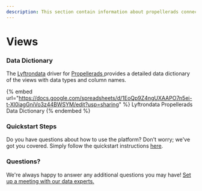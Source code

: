 ```yaml
---
description: This section contain information about propellerads connector views information
---
```


# Views

### Data Dictionary

The [Lyftrondata](https://www.lyftrondata.com/) driver for [Propellerads](https://www.lyftrondata.com/integration/Propellerads/)[ ](https://www.lyftrondata.com/integration/propellerads/)provides a detailed data dictionary of the views with data types and column names.

{% embed url="https://docs.google.com/spreadsheets/d/1EoQp9Z4ngUXAAPO7n5ei-t-Xl0iagGniVo3z44BWSYM/edit?usp=sharing" %}
Lyftrondata Propellerads Data Dictionary
{% endembed %}

### Quickstart Steps

Do you have questions about how to use the platform? Don't worry; we've got you covered. Simply follow the quickstart instructions [here](../../../../quickstart-steps.md).

### Questions? <a href="#questions" id="questions"></a>

We're always happy to answer any additional questions you may have! [Set up a meeting with our data experts.](https://www.lyftrondata.com/book-a-meeting/)



